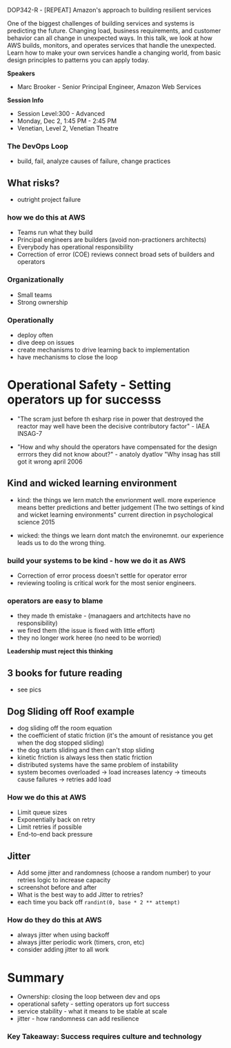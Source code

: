DOP342-R - [REPEAT] Amazon's approach to building resilient services

One of the biggest challenges of building services and systems is predicting the future. Changing load, business requirements, and customer behavior can all change in unexpected ways. In this talk, we look at how AWS builds, monitors, and operates services that handle the unexpected. Learn how to make your own services handle a changing world, from basic design principles to patterns you can apply today.

**Speakers**

- Marc Brooker - Senior Principal Engineer, Amazon Web Services

**Session Info**

- Session Level:300 - Advanced
- Monday, Dec 2, 1:45 PM - 2:45 PM
- Venetian, Level 2, Venetian Theatre

### The DevOps Loop

- build, fail, analyze causes of failure, change practices

## What risks?

- outright project failure

### how we do this at AWS

- Teams run what they build
- Principal engineers are builders (avoid non-practioners architects)
- Everybody has operational responsibility
- Correction of error (COE) reviews connect broad sets of builders and operators

### Organizationally

- Small teams
- Strong ownership

### Operationally

- deploy often
- dive deep on issues
- create mechanisms to drive learning back to implementation
- have mechanisms to close the loop

# Operational Safety - Setting operators up for successs

- "The scram just before th esharp rise in power that destroyed the reactor may well have been the decisive contributory factor" - IAEA INSAG-7

- "How and why should the operators have compensated for the design errrors they did not know about?" - anatoly dyatlov "Why insag has still got it wrong april 2006

## Kind and wicked learning environment

- kind: the things we lern match the envrionment well. more experience means better predictions and better judgement (The two settings of kind and wicket learning environments" current direction in psychological science 2015

- wicked: the things we learn dont match the environemnt. our experience leads us to do the wrong thing.

### build your systems to be kind - how we do it as AWS

- Correction of error process doesn't settle for operator error
- reviewing tooling is critical work for the most senior engineers.

### operators are easy to blame

- they made th emistake - (managaers and artchitects have no responsibility)
- we fired them (the issue is fixed with little effort)
- they no longer work heree (no need to be worried)

**Leadership must reject this thinking**

## 3 books for future reading

- see pics

## Dog Sliding off Roof example

- dog sliding off the room equation
- the coefficient of static friction (it's the amount of resistance you get when the dog stopped sliding)
- the dog starts sliding and then can't stop sliding
- kinetic friction is always less then static friction
- distributed systems have the same problem of instability
- system becomes overloaded -> load increases latency -> timeouts cause failures -> retries add load

### How we do this at AWS

- Limit queue sizes
- Exponentially back on retry
- Limit retries if possible
- End-to-end back pressure

## Jitter

- Add some jitter and randomness (choose a random number) to your retries logic to increase capacity
- screenshot before and after
- What is the best way to add Jitter to retries?
- each time you back off `randint(0, base * 2 ** attempt)`

### How do they do this at AWS

- always jitter when using backoff
- always jitter periodic work (timers, cron, etc)
- consider adding jitter to all work

# Summary

- Ownership: closing the loop between dev and ops
- operational safety - setting operators up fort success
- service stability - what it means to be stable at scale
- jitter - how randomness can add resilience

### Key Takeaway: Success requires culture and technology
